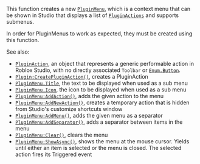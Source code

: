 This function creates a new [`PluginMenu`](https://create.roblox.com/docs/reference/engine/classes/PluginMenu), which is a context menu
that can be shown in Studio that displays a list of
[`PluginActions`](https://create.roblox.com/docs/reference/engine/classes/PluginAction) and supports submenus.

In order for PluginMenus to work as expected, they must be created using
this function.

See also:

- [`PluginAction`](https://create.roblox.com/docs/reference/engine/classes/PluginAction), an object that represents a generic performable
action in Roblox Studio, with no directly associated `Toolbar` or
[`Enum.Button`](https://create.roblox.com/docs/reference/engine/enums/Button).
- [`Plugin:CreatePluginAction()`](https://create.roblox.com/docs/reference/engine/classes/Plugin#CreatePluginAction), creates a PluginAction
- [`PluginMenu.Title`](https://create.roblox.com/docs/reference/engine/classes/PluginMenu#Title), the text to be displayed when used as a sub
menu
- [`PluginMenu.Icon`](https://create.roblox.com/docs/reference/engine/classes/PluginMenu#Icon), the icon to be displayed when used as a sub
menu
- [`PluginMenu:AddAction()`](https://create.roblox.com/docs/reference/engine/classes/PluginMenu#AddAction), adds the given action to the menu
- [`PluginMenu:AddNewAction()`](https://create.roblox.com/docs/reference/engine/classes/PluginMenu#AddNewAction), creates a temporary action that is
hidden from Studio's customize shortcuts window
- [`PluginMenu:AddMenu()`](https://create.roblox.com/docs/reference/engine/classes/PluginMenu#AddMenu), adds the given menu as a separator
- [`PluginMenu:AddSeparator()`](https://create.roblox.com/docs/reference/engine/classes/PluginMenu#AddSeparator), adds a separator between items in the
menu
- [`PluginMenu:Clear()`](https://create.roblox.com/docs/reference/engine/classes/PluginMenu#Clear), clears the menu
- [`PluginMenu:ShowAsync()`](https://create.roblox.com/docs/reference/engine/classes/PluginMenu#ShowAsync), shows the menu at the mouse cursor.
Yields until either an item is selected or the menu is closed. The
selected action fires its Triggered event